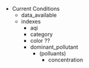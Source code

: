 - Current Conditions
    - data_available
    - indexes
        - aqi
        - category
        - color ??
        - dominant_pollutant
            - (polluants)
                - concentration

